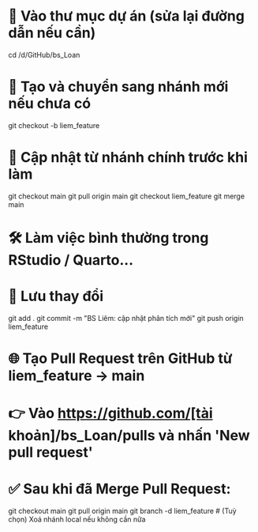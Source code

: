 # 📁 Vào thư mục dự án (sửa lại đường dẫn nếu cần)
cd /d/GitHub/bs_Loan

# 🔀 Tạo và chuyển sang nhánh mới nếu chưa có
git checkout -b liem_feature

# 🔄 Cập nhật từ nhánh chính trước khi làm
git checkout main
git pull origin main
git checkout liem_feature
git merge main

# 🛠️ Làm việc bình thường trong RStudio / Quarto...

# 💾 Lưu thay đổi
git add .
git commit -m "BS Liêm: cập nhật phân tích mới"
git push origin liem_feature

# 🌐 Tạo Pull Request trên GitHub từ liem_feature → main
# 👉 Vào https://github.com/[tài khoản]/bs_Loan/pulls và nhấn 'New pull request'

# ✅ Sau khi đã Merge Pull Request:
git checkout main
git pull origin main
git branch -d liem_feature  # (Tuỳ chọn) Xoá nhánh local nếu không cần nữa


